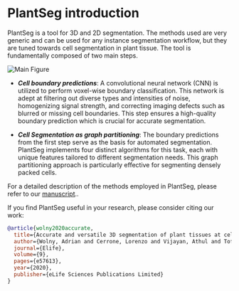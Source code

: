 # PlantSeg introduction

PlantSeg is a tool for 3D and 2D segmentation.
The methods used are very generic and can be used for any instance segmentation workflow,
but they are tuned towards cell segmentation in plant tissue. The tool is fundamentally composed of two main steps.

![Main Figure](https://github.com/kreshuklab/plant-seg/raw/assets/images/main_figure_nologo.png)

* ***Cell boundary predictions***: A convolutional neural network (CNN) is utilized to perform voxel-wise boundary classification. This network is adept at filtering out diverse types and intensities of noise, homogenizing signal strength, and correcting imaging defects such as blurred or missing cell boundaries. This step ensures a high-quality boundary prediction which is crucial for accurate segmentation.

* ***Cell Segmentation as graph partitioning***: The boundary predictions from the first step serve as the basis for automated segmentation. PlantSeg implements four distinct algorithms for this task, each with unique features tailored to different segmentation needs. This graph partitioning approach is particularly effective for segmenting densely packed cells.

For a detailed description of the methods employed in PlantSeg, please refer to our [manuscript](https://elifesciences.org/articles/57613)..

If you find PlantSeg useful in your research, please consider citing our work:

```bibtex
@article{wolny2020accurate,
  title={Accurate and versatile 3D segmentation of plant tissues at cellular resolution},
  author={Wolny, Adrian and Cerrone, Lorenzo and Vijayan, Athul and Tofanelli, Rachele and Barro, Amaya Vilches and Louveaux, Marion and Wenzl, Christian and Strauss, S{\"o}ren and Wilson-S{\'a}nchez, David and Lymbouridou, Rena and others},
  journal={Elife},
  volume={9},
  pages={e57613},
  year={2020},
  publisher={eLife Sciences Publications Limited}
}
```
